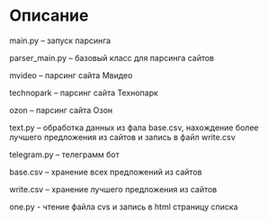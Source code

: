 # Описание
main.py – запуск парсинга

parser_main.py – базовый класс для парсинга сайтов 

mvideo – парсинг сайта Мвидео 

technopark – парсинг сайта Технопарк

ozon – парсинг сайта Озон

text.py – обработка данных из фала base.csv, нахождение более лучшего предложения из сайтов и запись в файл write.csv

telegram.py – телеграмм бот

base.csv – хранение всех предложений из сайтов

write.csv – хранение лучшего предложения из сайтов

one.py - чтение файла cvs и  запись в html страницу списка
